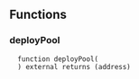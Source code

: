 ## Functions

### deployPool

```solidity
  function deployPool(
  ) external returns (address)
```

